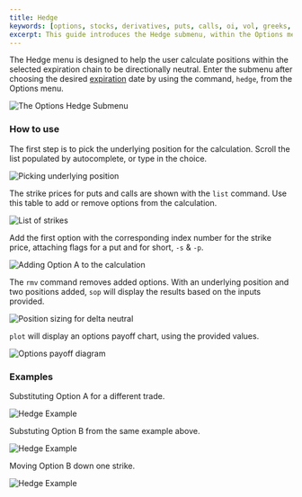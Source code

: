```yaml
---
title: Hedge
keywords: [options, stocks, derivatives, puts, calls, oi, vol, greeks, hedge, gamme, delta, theta, rho, vanna, vomma, phi, charm, iv, volatility, implied, realized, price, last, bid, ask, expiry, expiration, chains, chain, put, call, strategy]
excerpt: This guide introduces the Hedge submenu, within the Options menu, providing examples in use.
---
```

The Hedge menu is designed to help the user calculate positions within the selected expiration chain to be directionally neutral. Enter the submenu after choosing the desired <a href="/terminal/reference/stocks/options/exp" target="_blank" rel="noreferrer noopener">expiration</a> date by using the command, `hedge`, from the Options menu.

![The Options Hedge Submenu](https://user-images.githubusercontent.com/85772166/172286199-ec6e202d-4955-4557-9ba6-7d4db6fbdd55.png)

### How to use

The first step is to pick the underlying position for the calculation. Scroll the list populated by autocomplete, or type in the choice.

![Picking underlying position](https://user-images.githubusercontent.com/85772166/172286267-9c164764-271f-4847-adc7-52bfb82e1138.png)

The strike prices for puts and calls are shown with the `list` command. Use this table to add or remove options from the calculation.

![List of strikes](https://user-images.githubusercontent.com/85772166/172286323-62e69fe1-dc37-42a1-8fdb-d3287ff0ac38.png)

Add the first option with the corresponding index number for the strike price, attaching flags for a put and for short, `-s` & `-p`.

![Adding Option A to the calculation](https://user-images.githubusercontent.com/85772166/172286367-a15f57fe-a10f-402c-9bf6-5e7dd34dedb4.png)

The `rmv` command removes added options. With an underlying position and two positions added, `sop` will display the results based on the inputs provided.

![Position sizing for delta neutral](https://user-images.githubusercontent.com/85772166/172286429-a0d6710d-a5a0-49e5-9938-f3b9aaebb236.png)

`plot` will display an options payoff chart, using the provided values.

![Options payoff diagram](https://user-images.githubusercontent.com/85772166/172286525-4ede89ec-4ed7-4843-a0fa-ec306efe3b67.png)

### Examples

Substituting Option A for a different trade.

![Hedge Example](https://user-images.githubusercontent.com/85772166/172286582-1f5e153a-a900-427a-a7fc-f596648de599.png)

Substuting Option B from the same example above.

![Hedge Example](https://user-images.githubusercontent.com/85772166/172286627-0f6f6a60-d76c-4e24-9fdd-8e65e137097e.png)

Moving Option B down one strike.

![Hedge Example](https://user-images.githubusercontent.com/85772166/172286669-82a98127-fe74-43fd-bcc9-ed874f746bdc.png)